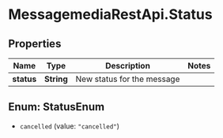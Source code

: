 # MessagemediaRestApi.Status

## Properties
Name | Type | Description | Notes
------------ | ------------- | ------------- | -------------
**status** | **String** | New status for the message | 


<a name="StatusEnum"></a>
## Enum: StatusEnum


* `cancelled` (value: `"cancelled"`)




